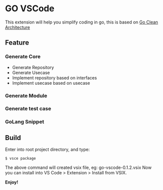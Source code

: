 # GO VSCode

This extension will help you simplify coding in go, this is based on [Go Clean Architecture](https://github.com/bxcodec/go-clean-arch)

## Feature

### Generate Core
* Generate Repository
* Generate Usecase
* Implement repository based on interfaces
* Implement usecase based on usecase

### Generate Module
### Generate test case
### GoLang Snippet


## Build

Enter into root project directory, and type:

    $ vsce package

The above command will created vsix file, eg: go-vscode-0.1.2.vsix
Now you can install into VS Code > Extension > Install from VSIX.

**Enjoy!**
